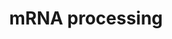 ---
annotations:
- type: Pathway Ontology
  value: spliceosome pathway
authors:
- Nsalomonis
- MaintBot
- Khanspers
- Ddigles
- LWackers
description: 'This process describes the conversion of precursor messenger RNA into
  mature messenger RNA (mRNA). The pre-mRNA molecule undergoes three main modifications.
  These modifications are 5'' capping, 3'' polyadenylation, and RNA splicing, which
  occur in the cell nucleus before the RNA is translated.  5'' Capping: Capping of
  the pre-mRNA involves the addition of 7-methylguanosine (m7G) to the 5'' end. The
  cap protects the 5'' end of the primary RNA transcript from attack by ribonucleases
  that have specificity to the 3''5'' phosphodiester bonds.  3'' Processing: The pre-mRNA
  processing at the 3'' end of the RNA molecule involves cleavage of its 3'' end and
  then the addition of about 200 adenine residues to form a poly(A) tail. As the poly(A)
  tails is synthesised, it binds multiple copies of poly(A) binding protein, which
  protects the 3''end from ribonuclease digestion.  Splicing: RNA splicing is the
  process by which introns, regions of RNA that do not code for protein, are removed
  from the pre-mRNA and the remaining exons connected to re-form a single continuous
  molecule.  Description adapted from Wikipedia: http://en.wikipedia.org/wiki/Post-transcriptional_modification'
last-edited: 2017-04-10
organisms:
- Danio rerio
redirect_from:
- /index.php/Pathway:WP467
- /instance/WP467
schema-jsonld:
- '@context': https://schema.org/
  '@id': https://wikipathways.github.io/pathways/WP467.html
  '@type': Dataset
  creator:
    '@type': Organization
    name: WikiPathways
  description: 'This process describes the conversion of precursor messenger RNA into
    mature messenger RNA (mRNA). The pre-mRNA molecule undergoes three main modifications.
    These modifications are 5'' capping, 3'' polyadenylation, and RNA splicing, which
    occur in the cell nucleus before the RNA is translated.  5'' Capping: Capping
    of the pre-mRNA involves the addition of 7-methylguanosine (m7G) to the 5'' end.
    The cap protects the 5'' end of the primary RNA transcript from attack by ribonucleases
    that have specificity to the 3''5'' phosphodiester bonds.  3'' Processing: The
    pre-mRNA processing at the 3'' end of the RNA molecule involves cleavage of its
    3'' end and then the addition of about 200 adenine residues to form a poly(A)
    tail. As the poly(A) tails is synthesised, it binds multiple copies of poly(A)
    binding protein, which protects the 3''end from ribonuclease digestion.  Splicing:
    RNA splicing is the process by which introns, regions of RNA that do not code
    for protein, are removed from the pre-mRNA and the remaining exons connected to
    re-form a single continuous molecule.  Description adapted from Wikipedia: http://en.wikipedia.org/wiki/Post-transcriptional_modification'
  keywords:
  - ''
  - snrpd1
  - snrpd2
  - snrpe
  - supt5h
  - sf3b5
  - dicer1
  - zgc:77804
  - sfrs6a
  - The control of pre-mRNA splicing by the Clk kinase family
  - hnrpab
  - sfrs10
  - prmt1
  - prpf3
  - hnrnpa3
  - sfrs1
  - hnrnpc
  - snrpa
  - HEAB
  - CSTF2T
  - cpsf3
  - fus
  - xrn2
  - snrpg
  - dhx15
  - hnrnpr
  - PSKH1
  - phf5a
  - 'Telephone:    613-737-7700 ext 6893'
  - rnpc2
  - pcbp2
  - ptbp2b
  - 'Email:           John.Bell@orcc.on.ca'
  - U4 snRNA
  - RNU2
  - sf3b1
  - snrpa1
  - sfrs6b
  - srsf9
  - cstf1
  - ptbp2a
  - srsf7a
  - HNRPA2B1
  - Professor, Depts. of Medicine and Biochemistry, Microbiology & Immunology
  - NCBP1
  - 'Fax:              613-247-3524'
  - clk2b
  - prpf4bb
  - spop
  - We are studying a family of kinases which we believe provide an interface between
    intracellular signaling networks and the post-transcriptional mechanism of mRNA
    splicing. We are performing a structure:function analysis of the three Clk family
    members to identify domains in the three proteins which are involved in regulating
    splicing. Using homologous recombination we are generating null strains of mice
    which are lacking one, two or all three Clk genes. The Clk kinases all possess
    dual specificity kinase activity and yeast expression systems are being used to
    produce large amounts of the kinase to perform a detailed analysis of the sites
    of serine, threonine and tyrosine autophosphorylation within the kinase.
  - ybx1
  - hnrnpm
  - txnl4a
  - Rnu6
  - sugp1
  - c20orf14
  - rnps1
  - srsf10a
  - hnrpa1
  - srsf10b
  - sf3b2
  - cstf3
  - clk4b
  - EFTUD2
  - ddx1
  - rbm17
  - snrp70
  - hnrnpk
  - cugbp1
  - CLK3
  - nono
  - PRPF8
  - SNRPB
  - dhx16
  - U5 snRNA
  - hnrpl
  - Associate Scientist, The Ottawa Hospital Research Institute
  - cpsf1
  - sfrs5b
  - celf4
  - smc1al
  - mettl3
  - University of Ottawa
  - sf3a2
  - Career Scientist, Ottawa Regional Cancer Centre
  - sfrs5a
  - SF3A3
  - HNRPH2
  - U1 snRNA
  - snrpb2
  - RBMX
  - srek1
  - SFRS4
  - prpf40a
  - wdr57
  - lsm7
  - CLK1
  - pabn1
  - DHX9
  - DHX38
  - SFRS14
  - sf3a1
  - rbm5
  - hnrnpd
  - cpsf2
  - POLR2A
  - zgc:55440
  - sfrs16
  - snrpfl
  - prmt2
  - srrm1
  - papola
  - snrpb
  - RNMT
  - rngtt
  - srpk1
  - SRPK2
  - ptbp1a
  - ncbp2
  - SNRPD3
  - srp54
  - dhx8
  - nar
  - hnrnph1l
  - sfswap
  - clk4a
  - cstf2
  - cdc40
  - hnrpu
  - ddx20
  - prpf18
  - clk2a
  - DNAJC8
  - prpf4
  - nxf1
  - sfrs3
  - srsf2b
  - sfpq
  - cpsf5
  - u2af1
  - sf3b4
  - smx5
  - ppm1g
  - ssfa1
  - tmed10
  - cd2bp2
  - cugbp2
  license: CC0
  name: mRNA processing
seo: CreativeWork
title: mRNA processing
wpid: WP467
---